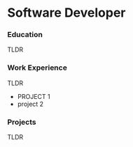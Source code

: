 # Software Developer
### Education
TLDR

### Work Experience
TLDR
   - PROJECT 1
   - project 2

### Projects
TLDR
